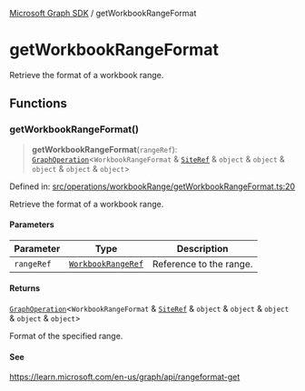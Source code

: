 [Microsoft Graph SDK](README.md) / getWorkbookRangeFormat

# getWorkbookRangeFormat

Retrieve the format of a workbook range.

## Functions

### getWorkbookRangeFormat()

> **getWorkbookRangeFormat**(`rangeRef`): [`GraphOperation`](GraphOperation.md#graphoperation)\<`WorkbookRangeFormat` & [`SiteRef`](SiteRef.md#siteref) & `object` & `object` & `object` & `object` & `object`\>

Defined in: [src/operations/workbookRange/getWorkbookRangeFormat.ts:20](https://github.com/Future-Secure-AI/microsoft-graph/blob/main/src/operations/workbookRange/getWorkbookRangeFormat.ts#L20)

Retrieve the format of a workbook range.

#### Parameters

| Parameter | Type | Description |
| ------ | ------ | ------ |
| `rangeRef` | [`WorkbookRangeRef`](WorkbookRangeRef.md#workbookrangeref) | Reference to the range. |

#### Returns

[`GraphOperation`](GraphOperation.md#graphoperation)\<`WorkbookRangeFormat` & [`SiteRef`](SiteRef.md#siteref) & `object` & `object` & `object` & `object` & `object`\>

Format of the specified range.

#### See

https://learn.microsoft.com/en-us/graph/api/rangeformat-get
